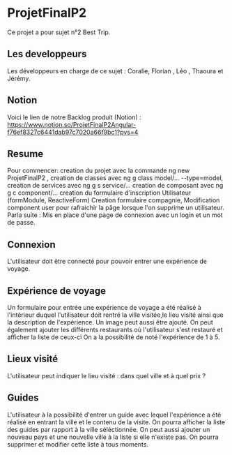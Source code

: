 # ProjetFinalP2

Ce projet a pour sujet n°2 Best Trip.

## Les developpeurs 
Les développeurs en charge de ce sujet : Coralie, Florian , Léo , Thaoura et Jérémy.
## Notion
Voici le lien de notre Backlog produit (Notion) : https://www.notion.so/ProjetFinalP2Angular-f76ef8327c6441dab97c7020a66f9bc1?pvs=4

## Resume 
Pour commencer:
creation du projet avec la commande ng new ProjetFinalP2 , 
creation de classes avec ng g class model/... --type=model,
creation de services avec ng g s service/... 
creation de composant avec ng g c component/...
creation du formulaire d'inscription Utilisateur (formModule, ReactiveForm)
Creation formulaire compagnie, Modification component user pour rafraichir la pâge lorsque l'on supprime un utilisateur.
Parla suite :
Mis en place d'une page de connexion avec un login et un mot de passe.

## Connexion
L'utilisateur doit être connecté pour pouvoir entrer une expérience de voyage.

## Expérience de voyage

Un formulaire pour entrée une expérience de voyage a été réalisé à l'intérieur duquel l'utilisateur doit rentré la ville visitée,le lieu visité ainsi que la description de l'expérience.
Un image peut aussi être ajouté.
On peut également ajouter les différents restaurants où l'utilisateur s'est restauré et afficher la liste de ceux-ci
On a la possibilité de noté l'expérience de 1 à 5.

## Lieux visité
L'utilisateur peut indiquer le lieu visité  : dans quel ville et à quel prix ?
 
## Guides

L'utilisateur à la possibilité d'entrer un guide avec lequel l'expérience a été réalisé en entrant la ville et le contenu de la visite.
On pourra afficher la liste des guides par rapport à la ville séléctionnée.
On peut aussi ajouter un nouveau pays et une nouvelle ville à la liste si elle n'existe pas.
On pourra supprimer et modifier cette liste à tous moments. 

